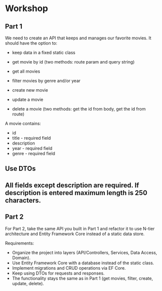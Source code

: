 # Workshop 
## Part 1
We need to create an API that keeps and manages our favorite movies. It should have the option to:
* keep data in a fixed static class

* get movie by id (two methods: route param and query string)
* get all movies 
* filter movies by genre and/or year
* create new movie
* update a movie
* delete a movie (two methods: get the id from body, get the id from route)

A movie contains:
* id
* title - required field
* description
* year - required field
* genre - required field

## Use DTOs

## All fields except description are required. If description is entered maximum length is 250 characters.


## Part 2

For Part 2, take the same API you built in Part 1 and refactor it to use N-tier architecture and Entity Framework Core instead of a static data store.

Requirements:

* Organize the project into layers (API/Controllers, Services, Data Access, Domain).
* Use Entity Framework Core with a database instead of the static class.
* Implement migrations and CRUD operations via EF Core.
* Keep using DTOs for requests and responses.
* The functionality stays the same as in Part 1 (get movies, filter, create, update, delete).